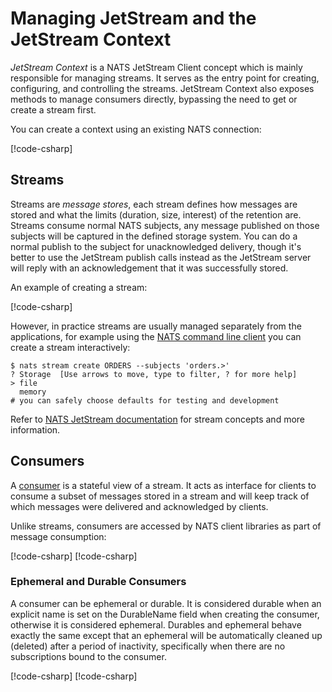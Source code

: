 # Managing JetStream and the JetStream Context

_JetStream Context_ is a NATS JetStream Client concept which is mainly responsible for managing streams. It serves as
the entry point for creating, configuring, and controlling the streams. JetStream Context also exposes methods to
manage consumers directly, bypassing the need to get or create a stream first.

You can create a context using an existing NATS connection:

[!code-csharp[](../../../../tests/NATS.Net.DocsExamples/JetStream/ManagingPage.cs#js)]

## Streams

Streams are _message stores_, each stream defines how messages are stored and what the limits (duration, size, interest)
of the retention are. Streams consume normal NATS subjects, any message published on those subjects will be captured in
the defined storage system. You can do a normal publish to the subject for unacknowledged delivery, though it's better
to use the JetStream publish calls instead as the JetStream server will reply with an acknowledgement that it was
successfully stored.

An example of creating a stream:

[!code-csharp[](../../../../tests/NATS.Net.DocsExamples/JetStream/ManagingPage.cs#stream)]

However, in practice streams are usually managed separately from the applications, for example using the [NATS command
line client](https://github.com/nats-io/natscli) you can create a stream interactively:

```shell
$ nats stream create ORDERS --subjects 'orders.>'
? Storage  [Use arrows to move, type to filter, ? for more help]
> file
  memory
# you can safely choose defaults for testing and development
```

Refer to [NATS JetStream documentation](https://docs.nats.io/nats-concepts/jetstream#functionalities-enabled-by-jetstream)
for stream concepts and more information.

## Consumers

A [consumer](https://docs.nats.io/nats-concepts/jetstream/consumers) is a stateful view of a stream. It acts as
interface for clients to consume a subset of messages stored in a stream and will keep track of which messages were
delivered and acknowledged by clients.

Unlike streams, consumers are accessed by NATS client libraries as part of message consumption:

[!code-csharp[](../../../../tests/NATS.Net.DocsExamples/JetStream/ManagingPage.cs#consumer-create)]
[!code-csharp[](../../../../tests/NATS.Net.DocsExamples/JetStream/ManagingPage.cs#consumer-get)]

### Ephemeral and Durable Consumers

A consumer can be ephemeral or durable. It is considered durable when an explicit name is set on the
DurableName field when creating the consumer, otherwise it is considered ephemeral. Durables and ephemeral behave
exactly the same except that an ephemeral will be automatically cleaned up (deleted) after a period of inactivity,
specifically when there are no subscriptions bound to the consumer.

[!code-csharp[](../../../../tests/NATS.Net.DocsExamples/JetStream/ManagingPage.cs#consumer-durable)]
[!code-csharp[](../../../../tests/NATS.Net.DocsExamples/JetStream/ManagingPage.cs#consumer-ephemeral)]
